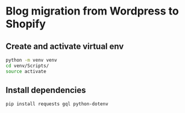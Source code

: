 # Blog migration from Wordpress to Shopify

## Create and activate virtual env

```bash
python -m venv venv
cd venv/Scripts/
source activate
```

## Install dependencies
```bash
pip install requests gql python-dotenv
```